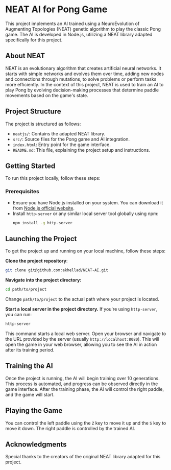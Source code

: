 # NEAT AI for Pong Game

This project implements an AI trained using a NeuroEvolution of Augmenting Topologies (NEAT) genetic algorithm to play the classic Pong game. The AI is developed in Node.js, utilizing a NEAT library adapted specifically for this project.

## About NEAT

NEAT is an evolutionary algorithm that creates artificial neural networks. It starts with simple networks and evolves them over time, adding new nodes and connections through mutations, to solve problems or perform tasks more efficiently. In the context of this project, NEAT is used to train an AI to play Pong by evolving decision-making processes that determine paddle movements based on the game's state.

## Project Structure

The project is structured as follows:

- `neatjs/`: Contains the adapted NEAT library.
- `src/`: Source files for the Pong game and AI integration.
- `index.html`: Entry point for the game interface.
- `README.md`: This file, explaining the project setup and instructions.

## Getting Started

To run this project locally, follow these steps:

### Prerequisites

- Ensure you have Node.js installed on your system. You can download it from [Node.js official website](https://nodejs.org/).
- Install `http-server` or any similar local server tool globally using npm:
  ```sh
  npm install -g http-server
  ```
## Launching the Project

To get the project up and running on your local machine, follow these steps:

**Clone the project repository**:
   ```sh
   git clone git@github.com:akhellad/NEAT-AI.git
   ```

**Navigate into the project directory:**

```sh
cd path/to/project
```
Change `path/to/project` to the actual path where your project is located.

**Start a local server in the project directory.** If you're using `http-server`, you can run:
```sh
http-server
```
This command starts a local web server. Open your browser and navigate to the URL provided by the server (usually `http://localhost:8080`). 
This will open the game in your web browser, allowing you to see the AI in action after its training period.

## Training the AI

Once the project is running, the AI will begin training over 10 generations. This process is automated, and progress can be observed directly in the game interface. After the training phase, the AI will control the right paddle, and the game will start.

## Playing the Game

You can control the left paddle using the `Z` key to move it up and the `S` key to move it down. The right paddle is controlled by the trained AI.

## Acknowledgments
Special thanks to the creators of the original NEAT library adapted for this project.
